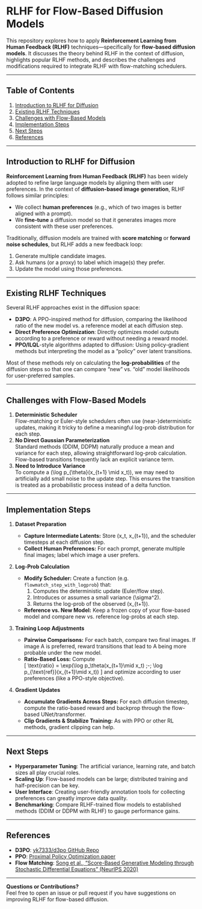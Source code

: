 # RLHF for Flow-Based Diffusion Models

This repository explores how to apply **Reinforcement Learning from Human Feedback (RLHF)** techniques—specifically for **flow-based diffusion models**. It discusses the theory behind RLHF in the context of diffusion, highlights popular RLHF methods, and describes the challenges and modifications required to integrate RLHF with flow-matching schedulers.

---

## Table of Contents

1. [Introduction to RLHF for Diffusion](#introduction-to-rlhf-for-diffusion)
2. [Existing RLHF Techniques](#existing-rlhf-techniques)
3. [Challenges with Flow-Based Models](#challenges-with-flow-based-models)
4. [Implementation Steps](#implementation-steps)
5. [Next Steps](#next-steps)
6. [References](#references)

---

## Introduction to RLHF for Diffusion

**Reinforcement Learning from Human Feedback (RLHF)** has been widely adopted to refine large language models by aligning them with user preferences. In the context of **diffusion-based image generation**, RLHF follows similar principles:
- We collect **human preferences** (e.g., which of two images is better aligned with a prompt).
- We **fine-tune** a diffusion model so that it generates images more consistent with these user preferences.

Traditionally, diffusion models are trained with **score matching** or **forward noise schedules**, but RLHF adds a new feedback loop:
1. Generate multiple candidate images.
2. Ask humans (or a proxy) to label which image(s) they prefer.
3. Update the model using those preferences.

---

## Existing RLHF Techniques

Several RLHF approaches exist in the diffusion space:
- **D3PO**: A PPO-inspired method for diffusion, comparing the likelihood ratio of the new model vs. a reference model at each diffusion step.
- **Direct Preference Optimization**: Directly optimizes model outputs according to a preference or reward without needing a reward model.
- **PPO/ILQL**-style algorithms adapted to diffusion: Using policy-gradient methods but interpreting the model as a “policy” over latent transitions.

Most of these methods rely on calculating the **log-probabilities** of the diffusion steps so that one can compare “new” vs. “old” model likelihoods for user-preferred samples.

---

## Challenges with Flow-Based Models

1. **Deterministic Scheduler**  
   Flow-matching or Euler-style schedulers often use (near-)deterministic updates, making it tricky to define a meaningful log-prob distribution for each step.
2. **No Direct Gaussian Parameterization**  
   Standard methods (DDIM, DDPM) naturally produce a mean and variance for each step, allowing straightforward log-prob calculation. Flow-based transitions frequently lack an explicit variance term.
3. **Need to Introduce Variance**  
   To compute a \(\log p_{\theta}(x_{t+1} \mid x_t)\), we may need to artificially add small noise to the update step. This ensures the transition is treated as a probabilistic process instead of a delta function.

---

## Implementation Steps

1. **Dataset Preparation**  
   - **Capture Intermediate Latents:** Store \(x_t, x_{t+1}\), and the scheduler timesteps at each diffusion step.  
   - **Collect Human Preferences:** For each prompt, generate multiple final images; label which image a user prefers.

2. **Log-Prob Calculation**  
   - **Modify Scheduler:** Create a function (e.g. `flowmatch_step_with_logprob`) that:
     1. Computes the deterministic update (Euler/flow step).
     2. Introduces or assumes a small variance \(\sigma^2\).
     3. Returns the log-prob of the observed \(x_{t+1}\).
   - **Reference vs. New Model:** Keep a frozen copy of your flow-based model and compare new vs. reference log-probs at each step.

3. **Training Loop Adjustments**  
   - **Pairwise Comparisons:** For each batch, compare two final images. If image A is preferred, reward transitions that lead to A being more probable under the new model.  
   - **Ratio-Based Loss:** Compute  
     \[
       \text{ratio} = \exp(\log p_\theta(x_{t+1}\mid x_t) \;-\; \log p_{\text{ref}}(x_{t+1}\mid x_t))
     \]
     and optimize according to user preferences (like a PPO-style objective).

4. **Gradient Updates**  
   - **Accumulate Gradients Across Steps:** For each diffusion timestep, compute the ratio-based reward and backprop through the flow-based UNet/transformer.  
   - **Clip Gradients & Stabilize Training:** As with PPO or other RL methods, gradient clipping can help.

---

## Next Steps

- **Hyperparameter Tuning**: The artificial variance, learning rate, and batch sizes all play crucial roles.
- **Scaling Up**: Flow-based models can be large; distributed training and half-precision can be key.
- **User Interface**: Creating user-friendly annotation tools for collecting preferences can greatly improve data quality.
- **Benchmarking**: Compare RLHF-trained flow models to established methods (DDIM or DDPM with RLHF) to gauge performance gains.

---

## References

- **D3PO**: [yk7333/d3po GitHub Repo](https://github.com/yk7333/d3po/)
- **PPO**: [Proximal Policy Optimization paper](https://arxiv.org/abs/1707.06347)
- **Flow Matching**: [Song et al., “Score-Based Generative Modeling through Stochastic Differential Equations” (NeurIPS 2020)](https://arxiv.org/abs/2011.13456)

---

**Questions or Contributions?**  
Feel free to open an issue or pull request if you have suggestions on improving RLHF for flow-based diffusion.
